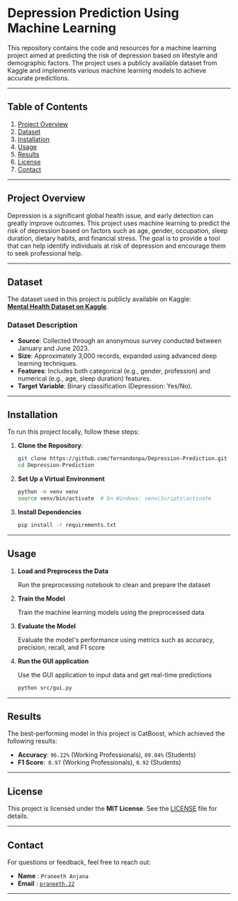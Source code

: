 # **Depression Prediction Using Machine Learning**

This repository contains the code and resources for a machine learning project aimed at predicting the risk of depression based on lifestyle and demographic factors. The project uses a publicly available dataset from Kaggle and implements various machine learning models to achieve accurate predictions.

---

## **Table of Contents**

1. [Project Overview](#project-overview)
2. [Dataset](#dataset)
3. [Installation](#installation)
4. [Usage](#usage)
5. [Results](#results)
6. [License](#license)
7. [Contact](#contact)

---

## **Project Overview**

Depression is a significant global health issue, and early detection can greatly improve outcomes. This project uses machine learning to predict the risk of depression based on factors such as age, gender, occupation, sleep duration, dietary habits, and financial stress. The goal is to provide a tool that can help identify individuals at risk of depression and encourage them to seek professional help.

---

## **Dataset**

The dataset used in this project is publicly available on Kaggle:  
[**Mental Health Dataset on Kaggle**](https://www.kaggle.com/datasets/firmanhasibuan1/mental-health-dataset).

### **Dataset Description**

- **Source**: Collected through an anonymous survey conducted between January and June 2023.
- **Size**: Approximately 3,000 records, expanded using advanced deep learning techniques.
- **Features**: Includes both categorical (e.g., gender, profession) and numerical (e.g., age, sleep duration) features.
- **Target Variable**: Binary classification (Depression: Yes/No).

---

## **Installation**

To run this project locally, follow these steps:

1. **Clone the Repository**:
   ```bash
   git clone https://github.com/fernandonpa/Depression-Prediction.git
   cd Depression-Prediction
   ```
2. **Set Up a Virtual Environment**
   ```bash
   python -m venv venv
   source venv/bin/activate  # On Windows: venv\Scripts\activate
   ```
3. **Install Dependencies**
   ```bash
   pip install -r requirements.txt
   ```

---

## **Usage**

1. **Load and Preprocess the Data**

   Run the preprocessing notebook to clean and prepare the dataset

2. **Train the Model**

   Train the machine learning models using the preprocessed data

3. **Evaluate the Model**

   Evaluate the model's performance using metrics such as accuracy, precision, recall, and F1 score

4. **Run the GUI application**

   Use the GUI application to input data and get real-time predictions

   ```bash
   python src/gui.py
   ```

---

## **Results**

The best-performing model in this project is CatBoost, which achieved the following results:

- **Accuracy**: `96.22%` (Working Professionals), `89.04%` (Students)
- **F1 Score**:` 0.97` (Working Professionals), `0.92` (Students)

---

## **License**

This project is licensed under the **MIT License**. See the [LICENSE](https://license/) file for details.

---

## **Contact**

For questions or feedback, feel free to reach out:

- **Name** : `Praneeth Anjana`
- **Email** : [`praneeth.22`](mailto:praneeth.22@cse.mart.ac.lk)

---
